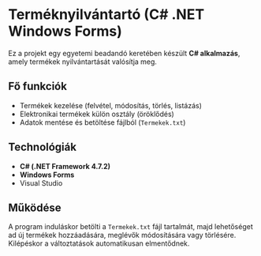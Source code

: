 # Terméknyilvántartó (C# .NET Windows Forms)

Ez a projekt egy egyetemi beadandó keretében készült **C# alkalmazás**, amely termékek nyilvántartását valósítja meg.

## Fő funkciók
- Termékek kezelése (felvétel, módosítás, törlés, listázás)
- Elektronikai termékek külön osztály (öröklődés)
- Adatok mentése és betöltése fájlból (`Termekek.txt`)

## Technológiák
- **C# (.NET Framework 4.7.2)**
- **Windows Forms**
- Visual Studio
  
## Működése
A program induláskor betölti a `Termekek.txt` fájl tartalmát, majd lehetőséget ad új termékek hozzáadására, meglévők módosítására vagy törlésére. Kilépéskor a változtatások automatikusan elmentődnek.
